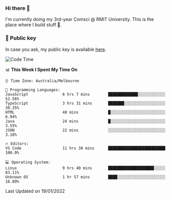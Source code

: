 ### Hi there 👋

I'm currently doing my 3rd-year Comsci @ RMIT University. This is the place where I build stuff 👀. 

### 🔑 Public key

In case you ask, my public key is available [here](https://public.auspham.dev/).

<!--START_SECTION:waka-->
![Code Time](http://img.shields.io/badge/Code%20Time-763%20hrs%2021%20mins-blue)

📊 **This Week I Spent My Time On** 

```text
⌚︎ Time Zone: Australia/Melbourne

💬 Programming Languages: 
JavaScript               6 hrs 7 mins        █████████████░░░░░░░░░░░░   52.56% 
TypeScript               3 hrs 31 mins       ███████░░░░░░░░░░░░░░░░░░   30.35% 
HTML                     48 mins             █░░░░░░░░░░░░░░░░░░░░░░░░   6.94% 
Java                     24 mins             █░░░░░░░░░░░░░░░░░░░░░░░░   3.55% 
JSON                     22 mins             ░░░░░░░░░░░░░░░░░░░░░░░░░   3.18%

🔥 Editors: 
VS Code                  11 hrs 38 mins      █████████████████████████   100.0%

💻 Operating System: 
Linux                    9 hrs 40 mins       ████████████████████░░░░░   83.11% 
Unknown OS               1 hr 57 mins        ████░░░░░░░░░░░░░░░░░░░░░   16.89%

```


 Last Updated on 19/01/2022
<!--END_SECTION:waka-->

<!--
**rockmanvnx6/rockmanvnx6** is a ✨ _special_ ✨ repository because its `README.md` (this file) appears on your GitHub profile.

Here are some ideas to get you started:

- 🔭 I’m currently working on ...
- 🌱 I’m currently learning ...
- 👯 I’m looking to collaborate on ...
- 🤔 I’m looking for help with ...
- 💬 Ask me about ...
- 📫 How to reach me: ...
- 😄 Pronouns: ...
- ⚡ Fun fact: ...
-->
